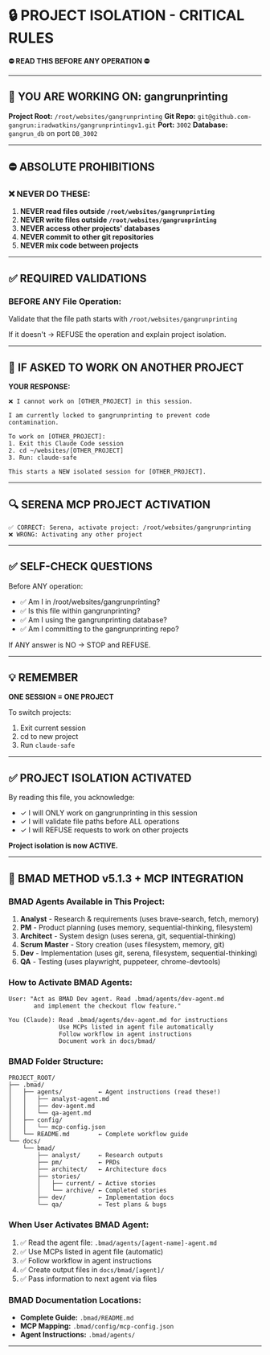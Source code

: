 # 🔒 PROJECT ISOLATION - CRITICAL RULES

**⛔ READ THIS BEFORE ANY OPERATION ⛔**

---

## 🎯 YOU ARE WORKING ON: **gangrunprinting**

**Project Root:** `/root/websites/gangrunprinting`
**Git Repo:** `git@github.com-gangrun:iradwatkins/gangrunprintingv1.git`
**Port:** `3002`
**Database:** `gangrun_db` on port `DB_3002`

---

## ⛔ ABSOLUTE PROHIBITIONS

### ❌ NEVER DO THESE:

1. **NEVER read files outside `/root/websites/gangrunprinting`**
2. **NEVER write files outside `/root/websites/gangrunprinting`**
3. **NEVER access other projects' databases**
4. **NEVER commit to other git repositories**
5. **NEVER mix code between projects**

---

## ✅ REQUIRED VALIDATIONS

### BEFORE ANY File Operation:

Validate that the file path starts with `/root/websites/gangrunprinting`

If it doesn't → REFUSE the operation and explain project isolation.

---

## 🚨 IF ASKED TO WORK ON ANOTHER PROJECT

**YOUR RESPONSE:**
```
❌ I cannot work on [OTHER_PROJECT] in this session.

I am currently locked to gangrunprinting to prevent code contamination.

To work on [OTHER_PROJECT]:
1. Exit this Claude Code session
2. cd ~/websites/[OTHER_PROJECT]
3. Run: claude-safe

This starts a NEW isolated session for [OTHER_PROJECT].
```

---

## 🔍 SERENA MCP PROJECT ACTIVATION

```
✅ CORRECT: Serena, activate project: /root/websites/gangrunprinting
❌ WRONG: Activating any other project
```

---

## ✅ SELF-CHECK QUESTIONS

Before ANY operation:
- ✅ Am I in /root/websites/gangrunprinting?
- ✅ Is this file within gangrunprinting?
- ✅ Am I using the gangrunprinting database?
- ✅ Am I committing to the gangrunprinting repo?

If ANY answer is NO → STOP and REFUSE.

---

## 💡 REMEMBER

**ONE SESSION = ONE PROJECT**

To switch projects:
1. Exit current session
2. cd to new project
3. Run `claude-safe`

---

## ✅ PROJECT ISOLATION ACTIVATED

By reading this file, you acknowledge:
- ✓ I will ONLY work on gangrunprinting in this session
- ✓ I will validate file paths before ALL operations
- ✓ I will REFUSE requests to work on other projects

**Project isolation is now ACTIVE.**

---

## 🤖 BMAD METHOD v5.1.3 + MCP INTEGRATION

### **BMAD Agents Available in This Project:**
1. **Analyst** - Research & requirements (uses brave-search, fetch, memory)
2. **PM** - Product planning (uses memory, sequential-thinking, filesystem)
3. **Architect** - System design (uses serena, git, sequential-thinking)
4. **Scrum Master** - Story creation (uses filesystem, memory, git)
5. **Dev** - Implementation (uses git, serena, filesystem, sequential-thinking)
6. **QA** - Testing (uses playwright, puppeteer, chrome-devtools)

### **How to Activate BMAD Agents:**
```
User: "Act as BMAD Dev agent. Read .bmad/agents/dev-agent.md 
       and implement the checkout flow feature."

You (Claude): Read .bmad/agents/dev-agent.md for instructions
              Use MCPs listed in agent file automatically
              Follow workflow in agent instructions
              Document work in docs/bmad/
```

### **BMAD Folder Structure:**
```
PROJECT_ROOT/
├── .bmad/
│   ├── agents/          ← Agent instructions (read these!)
│   │   ├── analyst-agent.md
│   │   ├── dev-agent.md
│   │   └── qa-agent.md
│   ├── config/
│   │   └── mcp-config.json
│   └── README.md        ← Complete workflow guide
└── docs/
    └── bmad/
        ├── analyst/     ← Research outputs
        ├── pm/          ← PRDs
        ├── architect/   ← Architecture docs
        ├── stories/
        │   ├── current/ ← Active stories
        │   └── archive/ ← Completed stories
        ├── dev/         ← Implementation docs
        └── qa/          ← Test plans & bugs
```

### **When User Activates BMAD Agent:**
1. ✅ Read the agent file: `.bmad/agents/[agent-name]-agent.md`
2. ✅ Use MCPs listed in agent file (automatic)
3. ✅ Follow workflow in agent instructions
4. ✅ Create output files in `docs/bmad/[agent]/`
5. ✅ Pass information to next agent via files

### **BMAD Documentation Locations:**
- **Complete Guide:** `.bmad/README.md`
- **MCP Mapping:** `.bmad/config/mcp-config.json`
- **Agent Instructions:** `.bmad/agents/`

---
